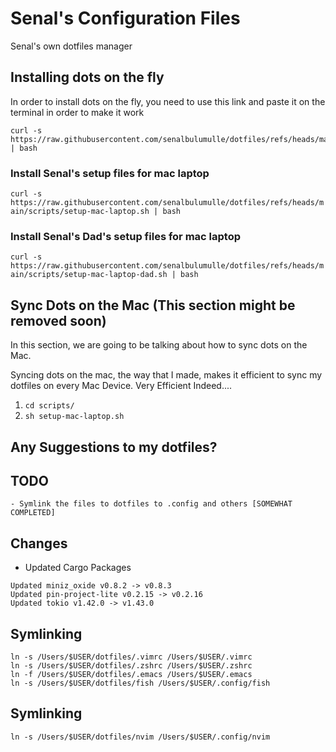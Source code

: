 # Senal's Configuration Files


Senal's own dotfiles manager


## Installing dots on the fly

In order to install dots on the fly, you need to use this link and paste it on the terminal
in order to make it work

``` shell
curl -s https://raw.githubusercontent.com/senalbulumulle/dotfiles/refs/heads/main/install.sh | bash
```

### Install Senal's setup files for mac laptop

`curl -s https://raw.githubusercontent.com/senalbulumulle/dotfiles/refs/heads/main/scripts/setup-mac-laptop.sh | bash`

### Install Senal's Dad's setup files for mac laptop

`curl -s https://raw.githubusercontent.com/senalbulumulle/dotfiles/refs/heads/main/scripts/setup-mac-laptop-dad.sh | bash`


## Sync Dots on the Mac (This section might be removed soon)

In this section, we are going to be talking about how to sync dots on the Mac. 

Syncing dots on the mac, the way that I made, makes it efficient to sync
my dotfiles on every Mac Device. Very Efficient Indeed....

1. `cd scripts/`
2. `sh setup-mac-laptop.sh`



## Any Suggestions to my dotfiles?



## TODO

    - Symlink the files to dotfiles to .config and others [SOMEWHAT COMPLETED]


## Changes

- Updated Cargo Packages

```
Updated miniz_oxide v0.8.2 -> v0.8.3
Updated pin-project-lite v0.2.15 -> v0.2.16
Updated tokio v1.42.0 -> v1.43.0

```


## Symlinking

```
ln -s /Users/$USER/dotfiles/.vimrc /Users/$USER/.vimrc
ln -s /Users/$USER/dotfiles/.zshrc /Users/$USER/.zshrc
ln -f /Users/$USER/dotfiles/.emacs /Users/$USER/.emacs
ln -s /Users/$USER/dotfiles/fish /Users/$USER/.config/fish
```


## Symlinking

```
ln -s /Users/$USER/dotfiles/nvim /Users/$USER/.config/nvim
```
